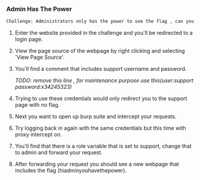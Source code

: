 ### Admin Has The Power

```html
Challenge: Administrators only has the power to see the flag , can you be one ?
```

1. Enter the website provided in the challenge and you'll be redirected to a login page.

2. View the page source of the webpage by right clicking and selecting 'View Page Source'.

3. You'll find a comment that includes support username and password. 

   _TODO: remove this line ,  for maintenance purpose use this(user:support password:x34245323)_

4. Trying to use these credentials would only redirect you to the support page with no flag.

5. Next you want to open up burp suite and intercept your requests.

6. Try logging back in again with the same credentials but this time with proxy intercept on.

7. You'll find that there is a role variable that is set to support, change that to admin and forward your request.

8. After forwarding your request you should see a new webpage that includes the flag (hiadminyouhavethepower).


